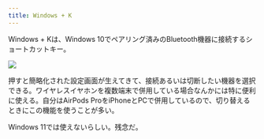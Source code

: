 ```yaml
---
title: Windows + K
---
```

Windows + Kは、Windows 10でペアリング済みのBluetooth機器に接続するショートカットキー。

![](https://lh5.googleusercontent.com/ChrboAVplNSvXRwwSEPI4qIExkmo2i4B669yEeewoc1XmRF_z5lIa3XR4B69mDH2WO5cYFV3vBL7_DVt1T5rnqyDuoTx2HcSKHfG50yzK0SaH8wTs_4ejoY3jwX-0j6umh48SWAmgPHitXvJJZPFYgLoJK6b9EowJtspvL0oRe3PiwGEimuhttHah0PC)

押すと簡略化された設定画面が生えてきて、接続あるいは切断したい機器を選択できる。ワイヤレスイヤホンを複数端末で併用している場合なんかには特に便利に使える。自分はAirPods ProをiPhoneとPCで併用しているので、切り替えるときにこの機能を使うことが多い。

Windows 11では使えないらしい。残念だ。
